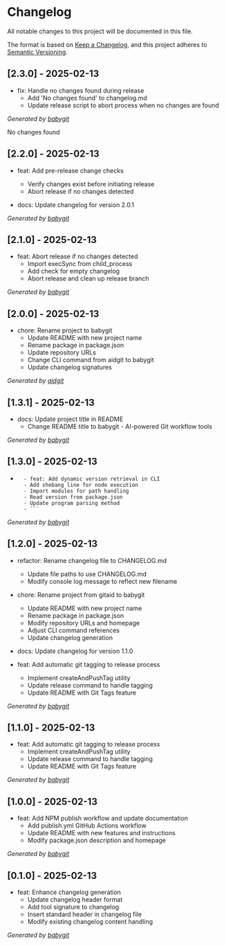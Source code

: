 # Changelog

All notable changes to this project will be documented in this file.

The format is based on [Keep a Changelog](https://keepachangelog.com/en/1.0.0/),
and this project adheres to [Semantic Versioning](https://semver.org/spec/v2.0.0.html).

## [2.3.0] - 2025-02-13

- fix: Handle no changes found during release
    - Add 'No changes found' to changelog.md
    - Update release script to abort process when no changes are found

_Generated by [babygit](https://github.com/dibenkobit/babygit)_

No changes found


## [2.2.0] - 2025-02-13

- feat: Add pre-release change checks
    - Verify changes exist before initiating release
    - Abort release if no changes detected

- docs: Update changelog for version 2.0.1

_Generated by [babygit](https://github.com/dibenkobit/babygit)_

## [2.1.0] - 2025-02-13

- feat: Abort release if no changes detected
    - Import execSync from child_process
    - Add check for empty changelog
    - Abort release and clean up release branch

_Generated by [babygit](https://github.com/dibenkobit/babygit)_

## [2.0.0] - 2025-02-13

- chore: Rename project to babygit
    - Update README with new project name
    - Rename package in package.json
    - Update repository URLs
    - Change CLI command from aidgit to babygit
    - Update changelog signatures

_Generated by [aidgit](https://github.com/dibenkobit/aidgit)_

## [1.3.1] - 2025-02-13

- docs: Update project title in README
    - Change README title to babygit - AI-powered Git workflow tools

_Generated by [babygit](https://github.com/dibenkobit/babygit)_

## [1.3.0] - 2025-02-13

- ```
    - feat: Add dynamic version retrieval in CLI
    - Add shebang line for node execution
    - Import modules for path handling
    - Read version from package.json
    - Update program parsing method
    - ```

_Generated by [babygit](https://github.com/dibenkobit/babygit)_

## [1.2.0] - 2025-02-13

- refactor: Rename changelog file to CHANGELOG.md
    - Update file paths to use CHANGELOG.md
    - Modify console log message to reflect new filename

- chore: Rename project from gitaid to babygit
    - Update README with new project name
    - Rename package in package.json
    - Modify repository URLs and homepage
    - Adjust CLI command references
    - Update changelog generation

- docs: Update changelog for version 1.1.0

- feat: Add automatic git tagging to release process
    - Implement createAndPushTag utility
    - Update release command to handle tagging
    - Update README with Git Tags feature

_Generated by [babygit](https://github.com/dibenkobit/babygit)_

## [1.1.0] - 2025-02-13

- feat: Add automatic git tagging to release process
    - Implement createAndPushTag utility
    - Update release command to handle tagging
    - Update README with Git Tags feature

_Generated by [babygit](https://github.com/dibenkobit/babygit)_

## [1.0.0] - 2025-02-13

- feat: Add NPM publish workflow and update documentation
    - Add publish.yml GitHub Actions workflow
    - Update README with new features and instructions
    - Modify package.json description and homepage

_Generated by [babygit](https://github.com/dibenkobit/babygit)_

## [0.1.0] - 2025-02-13

- feat: Enhance changelog generation
    - Update changelog header format
    - Add tool signature to changelog
    - Insert standard header in changelog file
    - Modify existing changelog content handling

_Generated by [babygit](https://github.com/dibenkobit/babygit)_
